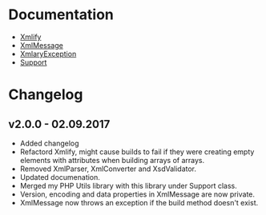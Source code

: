 # Documentation
* [Xmlify](xmlify.md)
* [XmlMessage](xmlmessage.md)
* [XmlaryException](xmlexception.md)
* [Support](support.md)

# Changelog

## v2.0.0 - 02.09.2017
* Added changelog
* Refactord Xmlify, might cause builds to fail if they were creating empty elements with attributes when building arrays of arrays.
* Removed XmlParser, XmlConverter and XsdValidator.
* Updated documenation.
* Merged my PHP Utils library with this library under Support class.
* Version, encoding and data properties in XmlMessage are now private.
* XmlMessage now throws an exception if the build method doesn't exist.